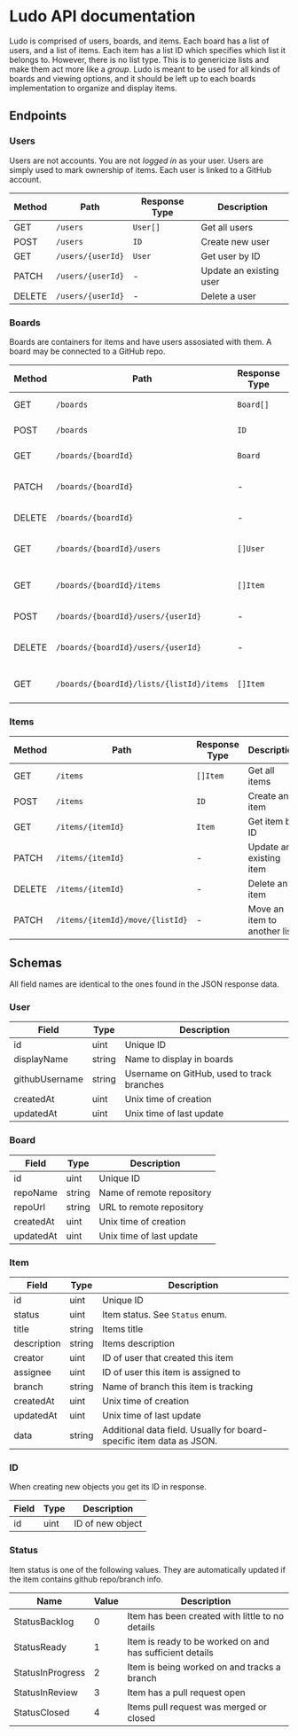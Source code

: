 # Ludo API documentation

Ludo is comprised of users, boards, and items. Each board has a list of users, and a list of items. Each item has a list ID which specifies which list it belongs to. However, there is no list type. This is to genericize lists and make them act more like a _group_. Ludo is meant to be used for all kinds of boards and viewing options, and it should be left up to each boards implementation to organize and display items.

## Endpoints

### Users

Users are not accounts. You are not _logged in_ as your user. Users are simply used to mark ownership of items. Each user is linked to a GitHub account.

| Method | Path              | Response Type | Description             |
| ------ | ----------------- | ------------- | ----------------------- |
| GET    | `/users`          | `User[]`      | Get all users           |
| POST   | `/users`          | `ID`          | Create new user         |
| GET    | `/users/{userId}` | `User`        | Get user by ID          |
| PATCH  | `/users/{userId}` | -             | Update an existing user |
| DELETE | `/users/{userId}` | -             | Delete a user           |

### Boards

Boards are containers for items and have users assosiated with them. A board may be connected to a GitHub repo.

| Method | Path                                     | Response Type | Description                 |
| ------ | ---------------------------------------- | ------------- | --------------------------- |
| GET    | `/boards`                                | `Board[]`     | Get all boards              |
| POST   | `/boards`                                | `ID`          | Create new board            |
| GET    | `/boards/{boardId}`                      | `Board`       | Get board by ID             |
| PATCH  | `/boards/{boardId}`                      | -             | Update an existing board    |
| DELETE | `/boards/{boardId}`                      | -             | Delete a board              |
| GET    | `/boards/{boardId}/users`                | `[]User`      | Get all users in board      |
| GET    | `/boards/{boardId}/items`                | `[]Item`      | Get all items in board      |
| POST   | `/boards/{boardId}/users/{userId}`       | -             | Add user to board           |
| DELETE | `/boards/{boardId}/users/{userId}`       | -             | Remove user from board      |
| GET    | `/boards/{boardId}/lists/{listId}/items` | `[]Item`      | Get all items in board list |

### Items

| Method | Path                            | Response Type | Description                  |
| ------ | ------------------------------- | ------------- | ---------------------------- |
| GET    | `/items`                        | `[]Item`      | Get all items                |
| POST   | `/items`                        | `ID`          | Create an item               |
| GET    | `/items/{itemId}`               | `Item`        | Get item by ID               |
| PATCH  | `/items/{itemId}`               | -             | Update an existing item      |
| DELETE | `/items/{itemId}`               | -             | Delete an item               |
| PATCH  | `/items/{itemId}/move/{listId}` | -             | Move an item to another list |

## Schemas

All field names are identical to the ones found in the JSON response data.

### User

| Field          | Type   | Description                                |
| -------------- | ------ | ------------------------------------------ |
| id             | uint   | Unique ID                                  |
| displayName    | string | Name to display in boards                  |
| githubUsername | string | Username on GitHub, used to track branches |
| createdAt      | uint   | Unix time of creation                      |
| updatedAt      | uint   | Unix time of last update                   |

### Board

| Field     | Type   | Description               |
| --------- | ------ | ------------------------- |
| id        | uint   | Unique ID                 |
| repoName  | string | Name of remote repository |
| repoUrl   | string | URL to remote repository  |
| createdAt | uint   | Unix time of creation     |
| updatedAt | uint   | Unix time of last update  |

### Item

| Field       | Type   | Description                                                          |
| ----------- | ------ | -------------------------------------------------------------------- |
| id          | uint   | Unique ID                                                            |
| status      | uint   | Item status. See `Status` enum.                                      |
| title       | string | Items title                                                          |
| description | string | Items description                                                    |
| creator     | uint   | ID of user that created this item                                    |
| assignee    | uint   | ID of user this item is assigned to                                  |
| branch      | string | Name of branch this item is tracking                                 |
| createdAt   | uint   | Unix time of creation                                                |
| updatedAt   | uint   | Unix time of last update                                             |
| data        | string | Additional data field. Usually for board-specific item data as JSON. |

### ID

When creating new objects you get its ID in response.

| Field | Type | Description      |
| ----- | ---- | ---------------- |
| id    | uint | ID of new object |

### Status

Item status is one of the following values. They are automatically updated if the item contains github repo/branch info.

| Name             | Value | Description                                              |
| ---------------- | ----- | -------------------------------------------------------- |
| StatusBacklog    | 0     | Item has been created with little to no details          |
| StatusReady      | 1     | Item is ready to be worked on and has sufficient details |
| StatusInProgress | 2     | Item is being worked on and tracks a branch              |
| StatusInReview   | 3     | Item has a pull request open                             |
| StatusClosed     | 4     | Items pull request was merged or closed                  |

